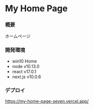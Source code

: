 # My Home Page

### 概要
ホームページ

### 開発環境
- win10 Home
- node v10.13.0
- react v17.0.1
- next.js v10.0.6

### デプロイ
https://my-home-page-seven.vercel.app/